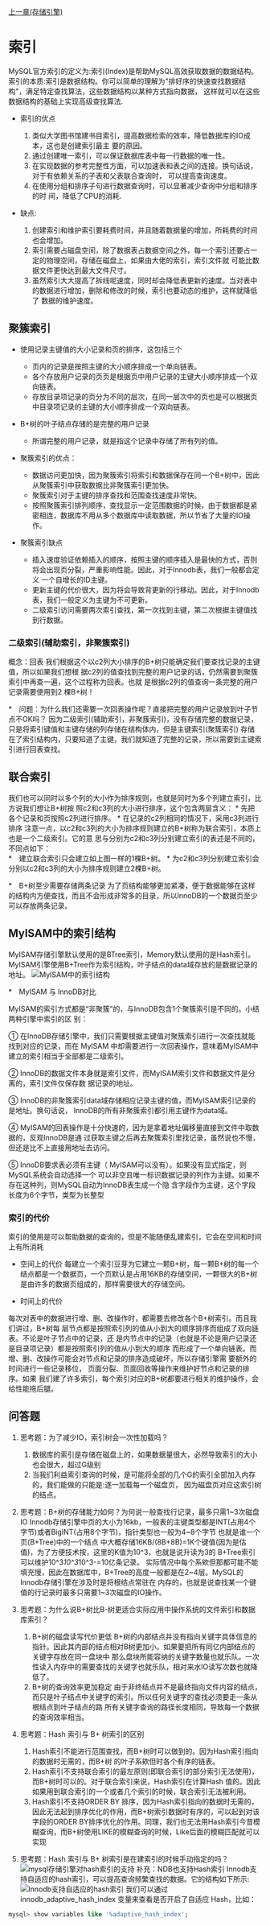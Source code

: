 [上一章(存储引擎)](./STORAGE_ENGINE.MD)
# 索引
MySQL官方索引的定义为:索引(Index)是帮助MySQL高效获取数据的数据结构。
索引的本质:索引是数据结构。你可以简单的理解为"排好序的快速查找数据结构"，满足特定查找算法，这些数据结构以某种方式指向数据，
这样就可以在这些数据结构的基础上实现高级查找算法.

* 索引的优点
    1. 类似大学图书馆建书目索引，提高数据检索的效率，降低数据库的IO成本，这也是创建索引最主
       要的原因。
    2. 通过创建唯一索引，可以保证数据库表中每一行数据的唯一性。   
    3. 在实现数据的参考完整性方面，可以加速表和表之间的连接。换句话说，对于有依赖关系的子表和父表联合查询时，
       可以提高查询速度。
    4. 在使用分组和排序子句进行数据查询时，可以显著减少查询中分组和排序的时 间，降低了CPU的消耗.
    
* 缺点:
    1. 创建索引和维护索引要耗费时间，并且随着数据量的增加，所耗费的时间也会增加。
    2. 索引需要占磁盘空间，除了数据表占数据空间之外，每一个索引还要占一定的物理空间，存储在磁盘上，如果由大佬的索引，索引文件就
    可能比数据文件更快达到最大文件尺寸。
    3. 虽然索引大大提高了拆线呢速度，同时却会降低表更新的速度。当对表中的数据进行增加，删除和修改的时候，索引也要动态的维护，这样就降低了
    数据的维护速度。
  
  
  
## 聚簇索引
* 使用记录主键值的大小记录和页的排序，这包括三个  
    * 页内的记录是按照主键的大小顺序排成一个单向链表。
    * 各个存放用户记录的页页是根据页中用户记录的主键大小顺序排成一个双向链表。
    * 存放目录项记录的页分为不同的层次，在同一层次中的页也是可以根据页中目录项记录的主键的大小顺序排成一个双向链表。

* B+树的叶子结点存储的是完整的用户记录
    * 所谓完整的用户记录，就是指这个记录中存储了所有列的值。

* 聚簇索引的优点：
    * 数据访问更加快，因为聚簇索引将索引和数据保存在同一个B+树中，因此从聚簇索引中获取数据比非聚簇索引更加快。
    * 聚簇索引对于主键的排序查找和范围查找速度非常快。
    * 按照聚簇索引排列顺序，查找显示一定范围数据的时候，由于数据都是紧密相连，数据库不用从多个数据库中读取数据，所以节省了大量的IO操作。
* 聚簇索引缺点
    * 插入速度验证依赖插入的顺序，按照主键的顺序插入是最快的方式，否则将会出现页分裂，严重影响性能。因此，对于Innodb表，我们一般都会定义
    一个自增长的ID主键。
    * 更新主键的代价很大，因为将会导致背更新的行移动。因此，对于Innodb表，我们一般定义为主键为不可更新。
    * 二级索引访问需要两次索引查找，第一次找到主键，第二次根据主键值找到行数据。
### 二级索引(辅助索引，非聚簇索引)
概念：回表 我们根据这个以c2列大小排序的B+树只能确定我们要查找记录的主键值，所以如果我们想根
据c2列的值查找到完整的用户记录的话，仍然需要到聚簇索引中再查一遍，这个过程称为回表。也就
是根据c2列的值查询一条完整的用户记录需要使用到2 棵B+树！


*　问题：为什么我们还需要一次回表操作呢？直接把完整的用户记录放到叶子节点不OK吗？
因为二级索引(辅助索引，非聚簇索引)，没有存储完整的数据记录，只是将索引键值和主键存储的列存储在结构体内，但是主键索引(聚簇索引)
存储在了索引结构内，只要知道了主键，我们就知道了完整的记录，所以需要到主键索引进行回表查找。


## 联合索引
我们也可以同时以多个列的大小作为排序规则，也就是同时为多个列建立索引，比方说我们想让B+树按
照c2和c3列的大小进行排序，这个包含两层含义：
    * 先把各个记录和页按照c2列进行排序。
    * 在记录的c2列相同的情况下，采用c3列进行排序
注意一点，以c2和c3列的大小为排序规则建立的B+树称为联合索引，本质上也是一个二级索引。它的意
思与分别为c2和c3列分别建立索引的表述是不同的，不同点如下：    
    *　建立联合索引只会建立如上图一样的1棵B+树。
    * 为c2和c3列分别建立索引会分别以c2和c3列的大小为排序规则建立2棵B+树。
    
    
*　B+树至少需要存储两条记录
为了页结构能够更加紧凑，便于数据能够在这样的结构内方便查找，而且不会形成非常多的目录，所以InnoDB的一个数据页至少可以存放两条记录。




## MyISAM中的索引结构
MyISAM存储引擎默认使用的是BTree索引，Memory默认使用的是Hash索引。
MyISAM引擎使用B+Tree作为索引结构，叶子结点的data域存放的是数据记录的地址。
![MyISAM中的索引结构](./files\MyIAM-1.png)

*　MyISAM 与 InnoDB对比

MyISAM的索引方式都是“非聚簇”的，与InnoDB包含1个聚簇索引是不同的。小结两种引擎中索引的区
别：

① 在InnoDB存储引擎中，我们只需要根据主键值对聚簇索引进行一次查找就能找到对应的记录，而在
MyISAM 中却需要进行一次回表操作，意味着MyISAM中建立的索引相当于全部都是二级索引。

② InnoDB的数据文件本身就是索引文件，而MyISAM索引文件和数据文件是分离的，索引文件仅保存数
据记录的地址。

③ InnoDB的非聚簇索引data域存储相应记录主键的值，而MyISAM索引记录的是地址。换句话说，
InnoDB的所有非聚簇索引都引用主键作为data域。

④ MyISAM的回表操作是十分快速的，因为是拿着地址偏移量直接到文件中取数据的，反观InnoDB是通
过获取主键之后再去聚簇索引里找记录，虽然说也不慢，但还是比不上直接用地址去访问。

⑤ InnoDB要求表必须有主键（ MyISAM可以没有）。如果没有显式指定，则MySQL系统会自动选择一个
可以非空且唯一标识数据记录的列作为主键。如果不存在这种列，则MySQL自动为InnoDB表生成一个隐
含字段作为主键，这个字段长度为6个字节，类型为长整型



### 索引的代价
索引的使用是可以帮助数据的查询的，但是不能随便乱建索引，它会在空间和时间上有所消耗
* 空间上的代价
每建立一个索引豆芽为它建立一颗B+树，每一颗B+树的每一个结点都是一个数据页，一个页默认是占用16KB的存储空间，一颗很大的B+树
是由许多的数据页组成的，那样需要很大的存储空间。


* 时间上的代价

每次对表中的数据进行增、删、改操作时，都需要去修改各个B+树索引。而且我们讲过，B+树每
层节点都是按照索引列的值从小到大的顺序排序而组成了双向链表。不论是叶子节点中的记录，还
是内节点中的记录（也就是不论是用户记录还是目录项记录）都是按照索引列的值从小到大的顺序
而形成了一个单向链表。而增、删、改操作可能会对节点和记录的排序造成破坏，所以存储引擎需
要额外的时间进行一些记录移位， 页面分裂、页面回收等操作来维护好节点和记录的排序。如果
我们建了许多索引，每个索引对应的B+树都要进行相关的维护操作，会给性能拖后腿。




## 问答题


1. 思考题：为了减少IO，索引树会一次性加载吗？
    1. 数据库的索引是存储在磁盘上的，如果数据量很大，必然导致索引的大小也会很大，超过G级别
    2. 当我们利益索引查询的时候，是可能将全部的几个G的索引全部加入内存的，我们能做的只能是:逐一加载每一个磁盘页，
    因为磁盘页对应这索引树的结点。



2. 思考题：B+树的存储能力如何？为何说一般查找行记录，最多只需1~3次磁盘IO
    Innodb存储引擎中页的大小为16kb，一般表的主键类型都是INT(占用4个字节)或者BigINT(占用8个字节)，指针类型也一般为4~8个字节
也就是谁一个页(B+Tree)中的一个结点 中大概存储16KB/(8B+8B)=1K个键值(因为是估值)，为了方便技术按，这里的K值为10^3，也就是说升读为3的
B+Tree索引可以维护10^3*10^3*10^3-=10亿条记录。
    实际情况中每个系欸但那都可能不能填充慢，因此在数据库中，B+Tree的高度一般都是在2~4层。MySQL的Innodb存储引擎在涉及时是将根结点常驻在
内存的，也就是说查找某一个键值的行记录时最多只需要1~3次磁盘的IO操作。
   
3. 思考题：为什么说B+树比B-树更适合实际应用中操作系统的文件索引和数据库索引？
    1. B+树的磁盘读写代价更低
      B+树的内部结点并没有指向关键字具体信息的指针。因此其内部的结点相对B树更加小。如果要把所有同亿内部结点的关键字存放在同一盘块中
      那么盘块所能容纳的关键字数量也就乐队。一次性读入内存中的需要查找的关键字也就乐队，相对来水IO读写次数也就降低了。
    2. B+树的查询效率更加稳定
        由于非终结点并不是最终指向文件内容的结点，而只是叶子结点中关键字的索引。所以任何关键字的查找必须要走一条从根结点到叶子结点的路
        所有关键字查询的路径长度相同，导致每一个数据的查询效率相当。    
    


4. 思考题：Hash 索引与 B+ 树索引的区别
    1. Hash索引不能进行范围查找，而B+树时可以做到的。因为Hash索引指向的数据时无需的，而B+树 的叶子系欸但时各个有序的链表。
    2. Hash索引不支持联合索引的最左原则(即联合索引的部分索引无法使用)，而B+树时可以的。对于联合索引来说，Hash索引在计算Hash
        值的。因此如果用到联合索引的一个或者几个索引的时候，联合索引无法被利用。
    3. Hash索引不支持ORDER BY 排序，因为Hash索引指向的数据时无需的，因此无法起到排序优化的作用，而B+树索引数据时有序的，可以起到对该
       字段的ORDER BY排序优化的作用。同理，我们也无法用Hash索引今昔模糊查询，而B+树使用LIKE的模糊查询的时候，Like后面的模糊匹配就可以
        实现     

5. 思考题：Hash 索引与 B+ 树索引是在建索引的时候手动指定的吗？
![mysql存储引擎对hash索引的支持](./files\索引的数据结构-1.PNG)
补充：NDB也支持Hash索引
Innodb支持自适应的hash索引，可以提高查询频繁查找的数据。它的结构如下所示:
![Innodb支持自适应的hash索引    ](./files\索引的数据结构-2.png)
我们可以通过innodb_adaptive_hash_index 变量来查看是否开启了自适应 Hash，比如：
```sql
mysql> show variables like '%adaptive_hash_index';    
```












































    